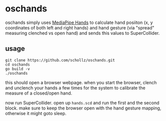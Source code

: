 # oschands

oschands simply uses [MediaPipe Hands](https://google.github.io/mediapipe/solutions/hands.html) to calculate hand posiiton (x, y coordinates of both left and right hands) and hand gesture (via "spread" measuring clenched vs open hand) and sends this values to SuperCollider.

## usage

```
git clone https://github.com/schollz/oschands.git
cd oschands
go build -v
./oschands
```

this should open a browser webpage. when you start the browser, clench and unclench your hands a few times for the system to calibrate the measure of a closed/open hand.

now run SuperCollider. open up `hands.scd` and run the first and the second block. 
make sure to keep the browser open with the hand gesture mapping, otherwise it might goto sleep.




